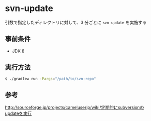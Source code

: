 # svn-update

引数で指定したディレクトリに対して、3 分ごとに `svn update` を実施する

## 事前条件

* JDK 8

## 実行方法

``` sh
$ ./gradlew run -Pargs="/path/to/svn-repo"
```

## 参考

http://sourceforge.jp/projects/cameluserjp/wiki/定期的にsubversionのupdateを実行
